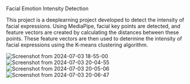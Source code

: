 Facial Emotion Intensity Detection

This project is a deeplearning project developed to detect the intensity of facial expressions.
Using MediaPipe, facial key points are detected, and feature vectors are created by calculating the distances between these points. 
These feature vectors are then used to determine the intensity of facial expressions using the K-means clustering algorithm.

![Screenshot from 2024-07-03 18-55-00](https://github.com/AhmetEmirBELKAN/Facial_Emotion_Intensity/assets/82957952/270e147f-28f3-46a2-b6ed-0e37e87a8454)
![Screenshot from 2024-07-03 20-04-55](https://github.com/AhmetEmirBELKAN/Facial_Emotion_Intensity/assets/82957952/5a3fef41-2a97-4f1e-9342-fe488fd9c7f7)
![Screenshot from 2024-07-03 20-05-06](https://github.com/AhmetEmirBELKAN/Facial_Emotion_Intensity/assets/82957952/e8e18e58-0311-45d8-9fdd-854e759adb75)
![Screenshot from 2024-07-03 20-06-47](https://github.com/AhmetEmirBELKAN/Facial_Emotion_Intensity/assets/82957952/9013efda-ad6d-462e-a1a3-eb24f9d0b06d)
